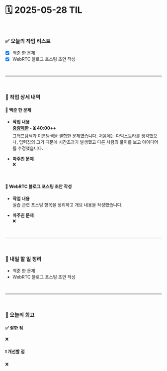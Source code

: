 # 🗓️ 2025-05-28 TIL

<br>

### ✅ 오늘의 작업 리스트  
- [x] 백준 한 문제
- [x] WebRTC 블로그 포스팅 초안 작성

<br>

---

<br>

### 📌 작업 상세 내역  

#### 🔹 백준 한 문제
- **작업 내용**<br>
**[중량제한](https://www.acmicpc.net/problem/1939) - ⏳ 40:00++**<br>
그래프탐색과 이분탐색을 결합한 문제였습니다. 처음에는 다익스트라를 생각했으나, 입력값의 크기 때문에 시간초과가 발생했고 다른 사람의 풀이를 보고 아이디어를 수정했습니다.

- **마주친 문제**<br>
❌

<br>

#### 🔹 WebRTC 블로그 포스팅 초안 작성
- **작업 내용**<br>
실습 관련 포스팅 항목을 정리하고 개요 내용을 작성했습니다.

- **마주친 문제**<br>
❌

<br>


---

<br>

### 🚀 내일 할 일 정리  

- 백준 한 문제
- WebRTC 블로그 포스팅 초안 작성

<br>

---

<br>

### 🧐 오늘의 회고  

#### ✅ 잘한 점
❌

#### ❗ 개선할 점
❌

<br><br><br>